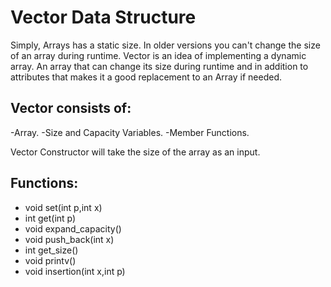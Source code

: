# Vector Data Structure

Simply, Arrays has a static size. In older versions you can't change the size of an array during runtime. Vector is an idea of implementing a dynamic array. An array that can change its size during runtime and in addition to attributes that makes it a good replacement to an Array if needed.

## Vector consists of:
-Array.
-Size and Capacity Variables.
-Member Functions.

Vector Constructor will take the size of the array as an input.

## Functions:
- void set(int p,int x)
- int get(int p)
- void expand_capacity()
- void push_back(int x)
- int get_size()
- void printv()
- void insertion(int x,int p)

